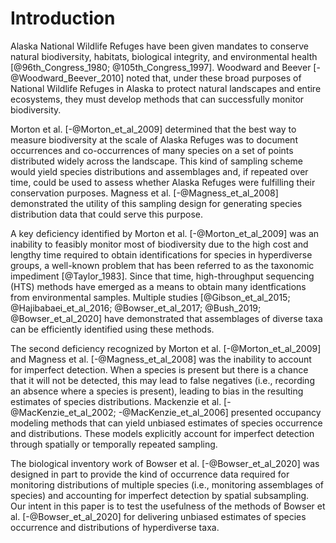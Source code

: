 
# Introduction

Alaska National Wildlife Refuges have been given mandates to conserve natural biodiversity, habitats, biological integrity, and environmental health [@96th_Congress_1980; @105th_Congress_1997]. Woodward and Beever [-@Woodward_Beever_2010] noted that, under these broad purposes of National Wildlife Refuges in Alaska to protect natural landscapes and entire ecosystems, they must develop methods that can successfully monitor biodiversity. 

Morton et al. [-@Morton_et_al_2009] determined that the best way to measure biodiversity at the scale of Alaska Refuges was to document occurrences and co-occurrences of many species on a set of points distributed widely across the landscape. This kind of sampling scheme would yield species distributions and assemblages and, if repeated over time, could be used to assess whether Alaska Refuges were fulfilling their conservation purposes. Magness et al. [-@Magness_et_al_2008] demonstrated the utility of this sampling design for generating species distribution data that could serve this purpose.

A key deficiency identified by Morton et al. [-@Morton_et_al_2009] was an inability to feasibly monitor most of biodiversity due to the high cost and lengthy time required to obtain identifications for species in hyperdiverse groups, a well-known problem that has been referred to as the taxonomic impediment [@Taylor_1983]. Since that time, high-throughput sequencing (HTS) methods have emerged as a means to obtain many identfications from environmental samples. Multiple studies [@Gibson_et_al_2015; @Hajibabaei_et_al_2016; @Bowser_et_al_2017; @Bush_2019; @Bowser_et_al_2020] have demonstrated that assemblages of diverse taxa can be efficiently identified using these methods. 

The second deficiency recognized by Morton et al. [-@Morton_et_al_2009] and Magness et al. [-@Magness_et_al_2008] was the inability to account for imperfect detection. When a species is present but there is a chance that it will not be detected, this may lead to false negatives (i.e., recording an absence where a species is present), leading to bias in the resulting estimates of species distributions. Mackenzie et al. [-@MacKenzie_et_al_2002; -@MacKenzie_et_al_2006] presented occupancy modeling methods that can yield unbiased estimates of species occurrence and distributions. These models explicitly account for imperfect detection through spatially or temporally repeated sampling.

The biological inventory work of Bowser et al. [-@Bowser_et_al_2020] was designed in part to provide the kind of occurrence data required for monitoring distributions of multiple species (i.e., monitoring assemblages of species) and accounting for imperfect detection by spatial subsampling. Our intent in this paper is to test the usefulness of the methods of Bowser et al. [-@Bowser_et_al_2020] for delivering unbiased estimates of species occurrence and distributions of hyperdiverse taxa.
